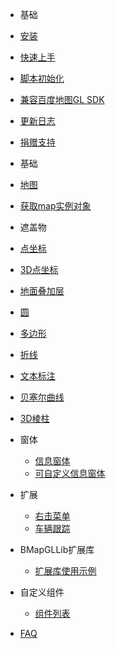 - 基础
 - [安装](zh-cn/introduction/install.md)
 - [快速上手](zh-cn/introduction/quick-start.md)
 - [脚本初始化](zh-cn/introduction/init.md)
 - [兼容百度地图GL SDK](zh-cn/introduction/compatible.md)
 - [更新日志](https://gitee.com/guyangyang/vue-bmap-gl/blob/master/CHANGELOG.md)
 - [捐赠支持](zh-cn/other/donation.md)
- 基础
 - [地图](zh-cn/base/bmap.md)
 - [获取map实例对象](zh-cn/base/get-bmap-instance.md)

- 遮盖物
 - [点坐标](zh-cn/coverings/marker.md)
 - [3D点坐标](zh-cn/coverings/marker-3d.md)
 - [地面叠加层](zh-cn/coverings/ground-overlay.md)
 - [圆](zh-cn/coverings/circle.md)
 - [多边形](zh-cn/coverings/polygon.md)
 - [折线](zh-cn/coverings/polyline.md)
 - [文本标注](zh-cn/coverings/label.md)
 - [贝塞尔曲线](zh-cn/coverings/bezier-curve.md)
 - [3D棱柱](zh-cn/coverings/prism.md)
- 窗体
  - [信息窗体](zh-cn/windows/info-window.md)
  - [可自定义信息窗体](zh-cn/windows/info-window-custom.md)

- 扩展
  - [右击菜单](zh-cn/services/menu.md)
  - [车辆跟踪](zh-cn/services/track.md)
  
- BMapGLLib扩展库
  - [扩展库使用示例](zh-cn/bmapGLLib/lushu.md)

- 自定义组件
  - [组件列表](zh-cn/custom/list.md)

- [FAQ](zh-cn/faq.md)
